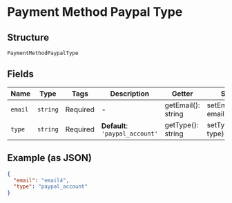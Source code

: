 
# Payment Method Paypal Type

## Structure

`PaymentMethodPaypalType`

## Fields

| Name | Type | Tags | Description | Getter | Setter |
|  --- | --- | --- | --- | --- | --- |
| `email` | `string` | Required | - | getEmail(): string | setEmail(string email): void |
| `type` | `string` | Required | **Default**: `'paypal_account'` | getType(): string | setType(string type): void |

## Example (as JSON)

```json
{
  "email": "email4",
  "type": "paypal_account"
}
```

